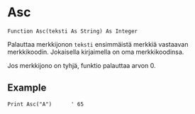 <!--text-->
Asc
===

```eppabasic
Function Asc(teksti As String) As Integer
```

Palauttaa merkkijonon `teksti` ensimmäistä merkkiä vastaavan merkkikoodin. Jokaisella kirjaimella on oma merkkikoodinsa.

Jos merkkijono on tyhjä, funktio palauttaa arvon 0.

Example
---------
```eppabasic
Print Asc("A")      ' 65
```
